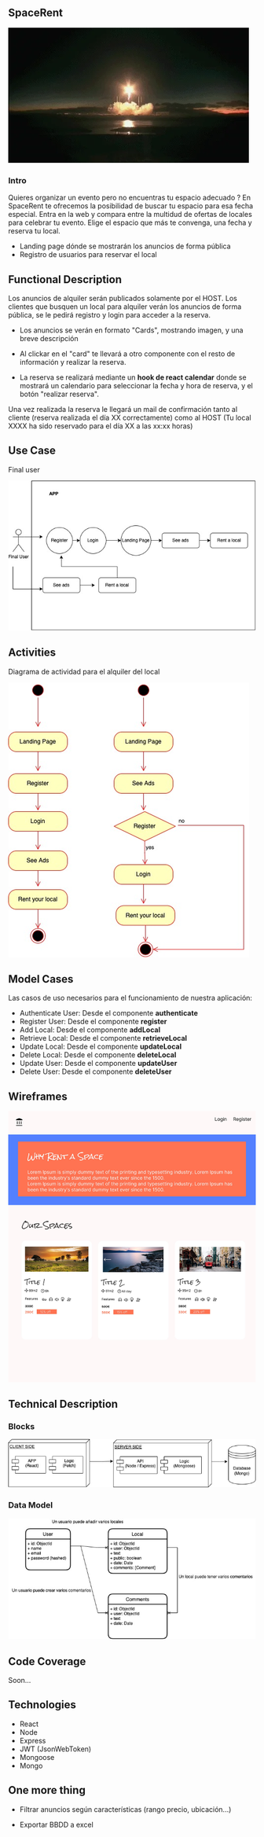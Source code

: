 ## SpaceRent

![](./assets/img/giphy.webp)

### Intro
Quieres organizar un evento pero no encuentras tu espacio adecuado ? En SpaceRent te ofrecemos la posibilidad de buscar tu espacio para esa fecha especial. Entra en la web y compara entre la multidud de ofertas de locales para celebrar tu evento. Elige el espacio que más te convenga, una fecha y reserva tu local.

- Landing page dónde se mostrarán los anuncios de forma pública
- Registro de usuarios para reservar el local


## Functional Description

Los anuncios de alquiler serán publicados solamente por el HOST. Los clientes que busquen un local para alquiler verán los anuncios de forma pública, se le pedirá registro y login para acceder a la reserva.

+ Los anuncios se verán en formato "Cards", mostrando imagen, y una breve descripción

+ Al clickar en el "card" te llevará a otro componente con el resto de información y realizar la reserva.

+ La reserva se realizará mediante un **hook de react calendar** donde se mostrará un calendario para seleccionar la fecha y hora de reserva, y el botón "realizar reserva".

Una vez realizada la reserva le llegará un mail de confirmación tanto al cliente (reserva realizada el día XX correctamente) como al HOST (Tu local XXXX ha sido reservado para el día XX a las xx:xx horas)

## Use Case

Final user

![](./assets/img/Use%20Case.jpeg)

## Activities

Diagrama de actividad para el alquiler del local

![](./assets/img/activities.jpeg)

## Model Cases

Las casos de uso necesarios para el funcionamiento de nuestra aplicación:

- Authenticate User: Desde el componente **authenticate**
- Register User: Desde el componente **register**
- Add Local: Desde el componente **addLocal**
- Retrieve Local: Desde el componente **retrieveLocal**
- Update Local: Desde el componente **updateLocal**
- Delete Local: Desde el componente **deleteLocal**
- Update User: Desde el componente **updateUser**
- Delete User: Desde el componente **deleteUser**

## Wireframes
![](./assets/img/figma.jpg)

## Technical Description

### Blocks

![](./assets/img/blocks.jpeg)

### Data Model

![](./assets/img/data-model.jpeg)

## Code Coverage

Soon...

## Technologies

- React ![]()
- Node
- Express
- JWT (JsonWebToken)
- Mongoose
- Mongo

## One more thing

- Filtrar anuncios según características (rango precio, ubicación...)

- Exportar BBDD a excel
